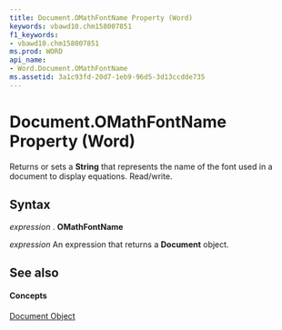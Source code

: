 ```yaml
---
title: Document.OMathFontName Property (Word)
keywords: vbawd10.chm158007851
f1_keywords:
- vbawd10.chm158007851
ms.prod: WORD
api_name:
- Word.Document.OMathFontName
ms.assetid: 3a1c93fd-20d7-1eb9-96d5-3d13ccdde735
---
```



# Document.OMathFontName Property (Word)

Returns or sets a  **String** that represents the name of the font used in a document to display equations. Read/write.


## Syntax

 _expression_ . **OMathFontName**

 _expression_ An expression that returns a **Document** object.


## See also


#### Concepts


[Document Object](document-object-word.md)

